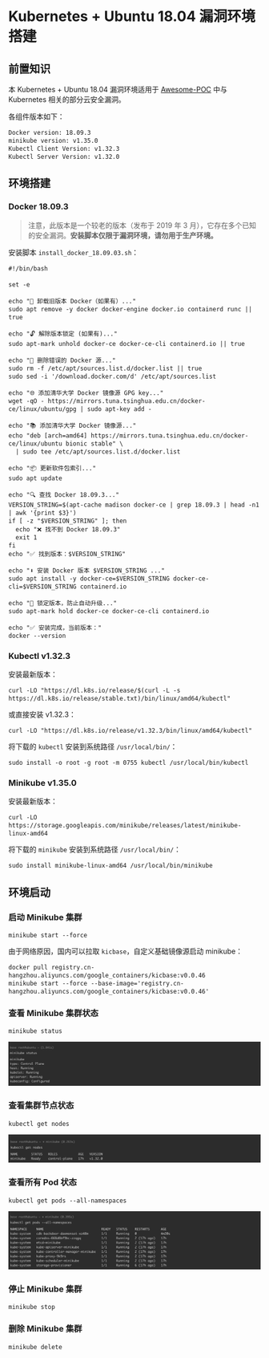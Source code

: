 # Kubernetes + Ubuntu 18.04 漏洞环境搭建

## 前置知识

本 Kubernetes + Ubuntu 18.04 漏洞环境适用于 [Awesome-POC](https://github.com/Threekiii/Awesome-POC/tree/master/%E4%BA%91%E5%AE%89%E5%85%A8%E6%BC%8F%E6%B4%9E) 中与 Kubernetes 相关的部分云安全漏洞。

各组件版本如下：

```
Docker version: 18.09.3
minikube version: v1.35.0
Kubectl Client Version: v1.32.3
Kubectl Server Version: v1.32.0
```

## 环境搭建

### Docker 18.09.3

> 注意，此版本是一个较老的版本（发布于 2019 年 3 月），它存在多个已知的安全漏洞。**安装脚本仅限于漏洞环境，请勿用于生产环境。**

安装脚本 `install_docker_18.09.03.sh`：

```
#!/bin/bash

set -e

echo "🔧 卸载旧版本 Docker（如果有）..."
sudo apt remove -y docker docker-engine docker.io containerd runc || true

echo "🔓 解除版本锁定 (如果有)..."
sudo apt-mark unhold docker-ce docker-ce-cli containerd.io || true

echo "🧹 删除错误的 Docker 源..."
sudo rm -f /etc/apt/sources.list.d/docker.list || true
sudo sed -i '/download.docker.com/d' /etc/apt/sources.list

echo "🌐 添加清华大学 Docker 镜像源 GPG key..."
wget -qO - https://mirrors.tuna.tsinghua.edu.cn/docker-ce/linux/ubuntu/gpg | sudo apt-key add -

echo "📚 添加清华大学 Docker 镜像源..."
echo "deb [arch=amd64] https://mirrors.tuna.tsinghua.edu.cn/docker-ce/linux/ubuntu bionic stable" \
  | sudo tee /etc/apt/sources.list.d/docker.list

echo "📦 更新软件包索引..."
sudo apt update

echo "🔍 查找 Docker 18.09.3..."
VERSION_STRING=$(apt-cache madison docker-ce | grep 18.09.3 | head -n1 | awk '{print $3}')
if [ -z "$VERSION_STRING" ]; then
  echo "❌ 找不到 Docker 18.09.3"
  exit 1
fi
echo "✅ 找到版本：$VERSION_STRING"

echo "⬇️ 安装 Docker 版本 $VERSION_STRING ..."
sudo apt install -y docker-ce=$VERSION_STRING docker-ce-cli=$VERSION_STRING containerd.io

echo "📌 锁定版本，防止自动升级..."
sudo apt-mark hold docker-ce docker-ce-cli containerd.io

echo "✅ 安装完成，当前版本："
docker --version
```

### Kubectl v1.32.3

安装最新版本：

```
curl -LO "https://dl.k8s.io/release/$(curl -L -s https://dl.k8s.io/release/stable.txt)/bin/linux/amd64/kubectl"
```

或直接安装 v1.32.3：

```
curl -LO "https://dl.k8s.io/release/v1.32.3/bin/linux/amd64/kubectl"
```

将下载的 `kubectl` 安装到系统路径 `/usr/local/bin/`：

```
sudo install -o root -g root -m 0755 kubectl /usr/local/bin/kubectl 
```

### Minikube v1.35.0

安装最新版本：

```
curl -LO https://storage.googleapis.com/minikube/releases/latest/minikube-linux-amd64
```

将下载的 `minikube` 安装到系统路径 `/usr/local/bin/`：

```
sudo install minikube-linux-amd64 /usr/local/bin/minikube
```

## 环境启动

### 启动 Minikube 集群

```
minikube start --force
```

由于网络原因，国内可以拉取 `kicbase`，自定义基础镜像源启动 minikube：

```
docker pull registry.cn-hangzhou.aliyuncs.com/google_containers/kicbase:v0.0.46
minikube start --force --base-image='registry.cn-hangzhou.aliyuncs.com/google_containers/kicbase:v0.0.46'
```

### 查看 Minikube 集群状态

```
minikube status
```

![](images/Kubernetes%20+%20Ubuntu%2018.04%20漏洞环境搭建/image-20250422113722290.png)

### 查看集群节点状态

```
kubectl get nodes
```

![](images/Kubernetes%20+%20Ubuntu%2018.04%20漏洞环境搭建/image-20250422113744552.png)

### 查看所有 Pod 状态

```
kubectl get pods --all-namespaces
```

![](images/Kubernetes%20+%20Ubuntu%2018.04%20漏洞环境搭建/image-20250422113927638.png)

### 停止 Minikube 集群

```
minikube stop
```

### 删除 Minikube 集群

```
minikube delete
```
